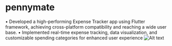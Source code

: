 # pennymate

• Developed a high-performing Expense Tracker app using Flutter framework, achieving cross-platform compatibility and reaching a
wide user base.
• Implemented real-time expense tracking, data visualization, and customizable spending categories for enhanced user experience
![Alt text]((https://github.com/heyyamann/pennymate/assets/81440196/5efa628e-0096-45f1-ba32-5ebaf18cec14))

